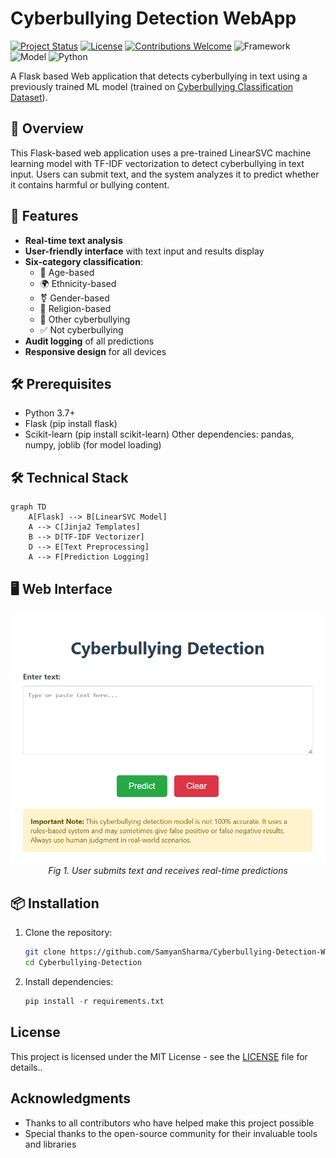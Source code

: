 # Cyberbullying Detection WebApp

[![Project Status](https://img.shields.io/badge/Status-Active-success.svg)](https://github.com/Samyan1Sharma/Cyberbullying-Detection)
[![License](https://img.shields.io/badge/License-MIT-blue.svg)](https://github.com/Samyan1Sharma/Cyberbullying-Detection/blob/main/LICENSE)
[![Contributions Welcome](https://img.shields.io/badge/Contributions-Welcome-brightgreen.svg)](https://github.com/Samyan1Sharma/Cyberbullying-Detection/blob/main/CONTRIBUTING.md)
![Framework](https://img.shields.io/badge/Framework-Flask-blue)
![Model](https://img.shields.io/badge/Model-LinearSVC-brightgreen)
![Python](https://img.shields.io/badge/Language-Python-blue)

A Flask based Web application that detects cyberbullying in text using a previously trained ML model (trained on [Cyberbullying Classification Dataset](https://www.kaggle.com/datasets/andrewmvd/cyberbullying-classification)).

## 📌 Overview
This Flask-based web application uses a pre-trained LinearSVC machine learning model with TF-IDF vectorization to detect cyberbullying in text input. Users can submit text, and the system analyzes it to predict whether it contains harmful or bullying content.

## 🚀 Features
- **Real-time text analysis**
- **User-friendly interface** with text input and results display
- **Six-category classification**:
  - 👴 Age-based
  - 🌍 Ethnicity-based
  - ⚧️ Gender-based
  - 🕌 Religion-based
  - 💢 Other cyberbullying
  - ✅ Not cyberbullying
- **Audit logging** of all predictions
- **Responsive design** for all devices
  
## 🛠 Prerequisites
- Python 3.7+
- Flask (pip install flask)
- Scikit-learn (pip install scikit-learn)
Other dependencies: pandas, numpy, joblib (for model loading)

## 🛠️ Technical Stack
```mermaid
graph TD
    A[Flask] --> B[LinearSVC Model]
    A --> C[Jinja2 Templates]
    B --> D[TF-IDF Vectorizer]
    D --> E[Text Preprocessing]
    A --> F[Prediction Logging]
```

## 🖥️ Web Interface
<p align="center">
  <img src="WebApp_Interface.png" alt="Web App Interface" width="600">
  <br>
  <em>Fig 1. User submits text and receives real-time predictions</em>
</p>

## 📦 Installation
1. Clone the repository:
   ```bash
   git clone https://github.com/SamyanSharma/Cyberbullying-Detection-WebApp.git
   cd Cyberbullying-Detection
   ```
2. Install dependencies:
   ```py
   pip install -r requirements.txt
   ```

## License

This project is licensed under the MIT License - see the [LICENSE](LICENSE) file for details..

## Acknowledgments
- Thanks to all contributors who have helped make this project possible
- Special thanks to the open-source community for their invaluable tools and libraries
